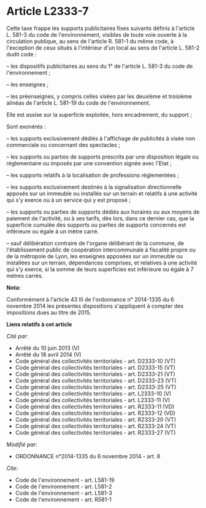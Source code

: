 # Article L2333-7

Cette taxe frappe les supports publicitaires fixes suivants définis à l'article L. 581-3 du code de l'environnement, visibles
de toute voie ouverte à la circulation publique, au sens de l'article R. 581-1 du même code, à l'exception de ceux situés à
l'intérieur d'un local au sens de l'article L. 581-2 dudit code :

– les dispositifs publicitaires au sens du 1° de l'article L. 581-3 du code de l'environnement ;

– les enseignes ;

– les préenseignes, y compris celles visées par les deuxième et troisième alinéas de l'article L. 581-19 du code de
l'environnement.

Elle est assise sur la superficie exploitée, hors encadrement, du support ;

Sont exonérés :

– les supports exclusivement dédiés à l'affichage de publicités à visée non commerciale ou concernant des spectacles ;

– les supports ou parties de supports prescrits par une disposition légale ou réglementaire ou imposés par une convention
signée avec l'Etat ;

– les supports relatifs à la localisation de professions réglementées ;

– les supports exclusivement destinés à la signalisation directionnelle apposés sur un immeuble ou installés sur un terrain
et relatifs à une activité qui s'y exerce ou à un service qui y est proposé ;

– les supports ou parties de supports dédiés aux horaires ou aux moyens de paiement de l'activité, ou à ses tarifs, dès lors,
dans ce dernier cas, que la superficie cumulée des supports ou parties de supports concernés est inférieure ou égale à un
mètre carré.

– sauf délibération contraire de l'organe délibérant de la commune, de l'établissement public de coopération intercommunale à
fiscalité propre ou de la métropole de Lyon, les enseignes apposées sur un immeuble ou installées sur un terrain, dépendances
comprises, et relatives à une activité qui s'y exerce, si la somme de leurs superficies est inférieure ou égale à 7 mètres
carrés.

**Nota:**

Conformément à l'article 43 III de l'ordonnance n° 2014-1335 du 6 novembre 2014 les présentes dispositions s'appliquent à
compter des impositions dues au titre de 2015.

**Liens relatifs à cet article**

_Cité par_:

  - Arrêté du 10 juin 2013 (V)
  - Arrêté du 18 avril 2014 (V)
  - Code général des collectivités territoriales - art. D2333-10 (VT)
  - Code général des collectivités territoriales - art. D2333-15 (VT)
  - Code général des collectivités territoriales - art. D2333-21 (VT)
  - Code général des collectivités territoriales - art. D2333-23 (VT)
  - Code général des collectivités territoriales - art. D2333-25 (VT)
  - Code général des collectivités territoriales - art. L2333-10 (V)
  - Code général des collectivités territoriales - art. L2333-11 (V)
  - Code général des collectivités territoriales - art. R2333-11 (VD)
  - Code général des collectivités territoriales - art. R2333-12 (VD)
  - Code général des collectivités territoriales - art. R2333-20 (VT)
  - Code général des collectivités territoriales - art. R2333-24 (VT)
  - Code général des collectivités territoriales - art. R2333-27 (VT)

_Modifié par_:

  - ORDONNANCE n°2014-1335 du 6 novembre 2014 - art. 8

_Cite_:

  - Code de l'environnement - art. L581-19
  - Code de l'environnement - art. L581-2
  - Code de l'environnement - art. L581-3
  - Code de l'environnement - art. R581-1
